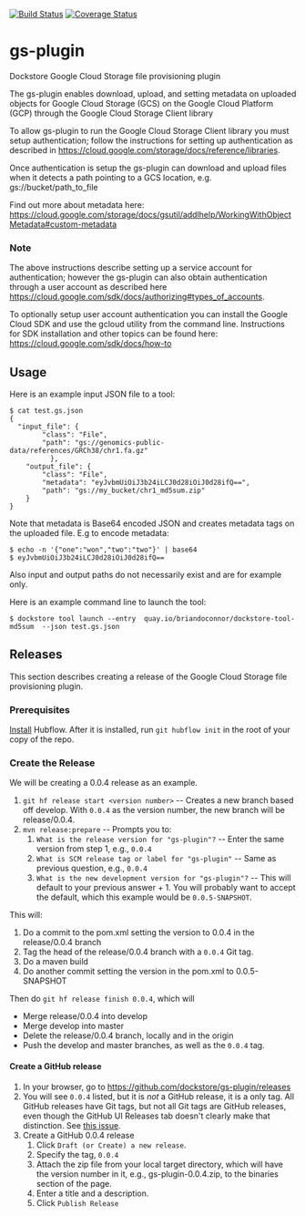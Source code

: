 [![Build Status](https://travis-ci.org/dockstore/gs-plugin.svg?branch=master)](https://travis-ci.org/dockstore/gs-plugin)
[![Coverage Status](https://coveralls.io/repos/github/dockstore/gs-plugin/badge.svg?branch=master)](https://coveralls.io/github/dockstore/gs-plugin?branch=master)

# gs-plugin
Dockstore Google Cloud Storage file provisioning plugin

The gs-plugin enables download, upload, and setting metadata on uploaded objects for
Google Cloud Storage (GCS) on the Google Cloud Platform (GCP) through the Google Cloud Storage Client library 

To allow gs-plugin to run the Google Cloud Storage Client library you must setup authentication;
follow the instructions for setting up authentication as described in 
https://cloud.google.com/storage/docs/reference/libraries. 

Once authentication is setup the gs-plugin can download and upload files
when it detects a path pointing to a GCS location, e.g. gs://bucket/path_to_file

Find out more about metadata here: 
https://cloud.google.com/storage/docs/gsutil/addlhelp/WorkingWithObjectMetadata#custom-metadata

### Note
The above instructions describe setting up a service account for authentication; 
however the gs-plugin can also obtain authentication through a user account
as described here https://cloud.google.com/sdk/docs/authorizing#types_of_accounts. 

To optionally setup user account authentication you can install the Google Cloud SDK and use
the gcloud utility from the command line. Instructions for SDK installation and other topics 
can be found here: https://cloud.google.com/sdk/docs/how-to


## Usage

Here is an example input JSON file to a tool:
```
$ cat test.gs.json
{
  "input_file": {
        "class": "File",
        "path": "gs://genomics-public-data/references/GRCh38/chr1.fa.gz"
          },
    "output_file": {
        "class": "File",
        "metadata": "eyJvbmUiOiJ3b24iLCJ0d28iOiJ0d28ifQ==",
        "path": "gs://my_bucket/chr1_md5sum.zip"
    }
}
```
Note that metadata is Base64 encoded JSON and creates metadata tags on the uploaded file.
E.g to encode metadata: 
```
$ echo -n '{"one":"won","two":"two"}' | base64
$ eyJvbmUiOiJ3b24iLCJ0d28iOiJ0d28ifQ==
```
Also input and output paths do not necessarily exist and are for example only.

Here is an example command line to launch the tool:
```
$ dockstore tool launch --entry  quay.io/briandoconnor/dockstore-tool-md5sum  --json test.gs.json
```

## Releases

This section describes creating a release of the Google Cloud Storage file provisioning plugin.

### Prerequisites

[Install](https://datasift.github.io/gitflow/TheHubFlowTools.html) Hubflow. After it is installed, run `git hubflow init` in the 
root of your copy of the repo.

### Create the Release

We will be creating a 0.0.4 release as an example.

1. `git hf release start <version number>` -- Creates a new branch based off develop. With `0.0.4` as the version number, the new
branch will be release/0.0.4.
2. `mvn release:prepare` -- Prompts you to:
    1. `What is the release version for "gs-plugin"?` -- Enter the same version from step 1, e.g., `0.0.4`
    2. `What is SCM release tag or label for "gs-plugin"` -- Same as previous question, e.g., `0.0.4`
    3. `What is the new development version for "gs-plugin"?` -- This will default to your previous answer + 1. You will
    probably want to accept the default, which this example would be `0.0.5-SNAPSHOT`.

This will:

1. Do a commit to the pom.xml setting the version to 0.0.4 in the release/0.0.4 branch
2. Tag the head of the release/0.0.4 branch with a `0.0.4` Git tag.
3. Do a maven build
4. Do another commit setting the version in the pom.xml to 0.0.5-SNAPSHOT

Then do `git hf release finish 0.0.4`, which will
* Merge release/0.0.4 into develop
* Merge develop into master
* Delete the release/0.0.4 branch, locally and in the origin
* Push the develop and master branches, as well as the `0.0.4` tag.

#### Create a GitHub release

1. In your browser, go to https://github.com/dockstore/gs-plugin/releases
2. You will see `0.0.4` listed, but it is *not* a GitHub release, it is a only tag. All GitHub releases have Git tags, but not all Git tags
are  GitHub releases, even though the GitHub UI Releases tab doesn't clearly make that distinction. See 
 [this issue](https://github.com/bcit-ci/CodeIgniter/issues/3421).
3. Create a GitHub 0.0.4 release
    1. Click `Draft (or Create) a new release`.
    2. Specify the tag, `0.0.4`
    3. Attach the zip file from your local target directory, which will have the version number in it, e.g., 
    gs-plugin-0.0.4.zip, to the binaries section of the page.
    4. Enter a title and a description.
    5. Click `Publish Release`

